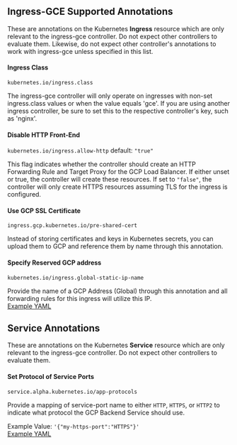 ## Ingress-GCE Supported Annotations
These are annotations on the Kubernetes **Ingress** resource which are only relevant to the ingress-gce
controller. Do not expect other controllers to evaluate them. Likewise, do not expect other controller's
annotations to work with ingress-gce unless specified in this list.

#### Ingress Class
`kubernetes.io/ingress.class`  

The ingress-gce controller will only operate on ingresses with non-set ingress.class values or when
the value equals 'gce'. If you are using another ingress controller, be sure to set this to the
respective controller's key, such as 'nginx'.

#### Disable HTTP Front-End
`kubernetes.io/ingress.allow-http` default: `"true"`  

This flag indicates whether the controller should create an HTTP Forwarding Rule and Target Proxy
for the GCP Load Balancer. If either unset or true, the controller will create these resources. If
set to `"false"`, the controller will only create HTTPS resources assuming TLS for the ingress is
configured.

#### Use GCP SSL Certificate
`ingress.gcp.kubernetes.io/pre-shared-cert`  

Instead of storing certificates and keys in Kubernetes secrets, you can upload them to GCP and
reference them by name through this annotation.  

#### Specify Reserved GCP address  
`kubernetes.io/ingress.global-static-ip-name`   

Provide the name of a GCP Address (Global) through this annotation and all forwarding rules for this
ingress will utilize this IP.  
[Example YAML](/examples/static-ip)


## Service Annotations  
These are annotations on the Kubernetes **Service** resource which are only relevant to the ingress-gce
controller. Do not expect other controllers to evaluate them.

#### Set Protocol of Service Ports
`service.alpha.kubernetes.io/app-protocols`  

Provide a mapping of service-port name to either `HTTP`, `HTTPS`, or `HTTP2` to indicate what protocol
the GCP Backend Service should use.

Example Value: `'{"my-https-port":"HTTPS"}'`  
[Example YAML](/examples/backside-https)  
